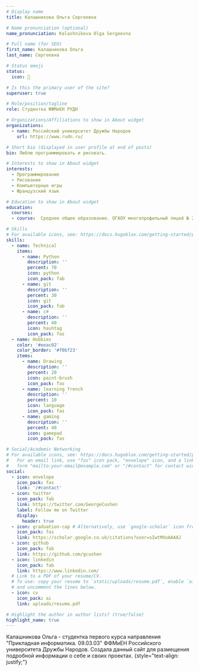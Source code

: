 ```yaml
---
# Display name
title: Калашникова Ольга Сергеевна

# Name pronunciation (optional)
name_pronunciation: Kalashnikova Olga Sergeevna

# Full name (for SEO)
first_name: Калашникова Ольга
last_name: Сергеевна

# Status emoji
status:
  icon: 💋

# Is this the primary user of the site?
superuser: true

# Role/position/tagline
role: Студентка ФФМиЕН РУДН

# Organizations/Affiliations to show in About widget
organizations:
  - name: Российский университет Дружбы Народов 
    url: https://www.rudn.ru/

# Short bio (displayed in user profile at end of posts)
bio: Люблю программировать и рисовать.

# Interests to show in About widget
interests:
  - Программирование
  - Рисование
  - Компьютерные игры
  - Французский язык

# Education to show in About widget
education:
  courses:
  - course:  Среднее общее образование. ОГАОУ многопрофильный лицей № 20 города Ульяновска.

# Skills
# For available icons, see: https://docs.hugoblox.com/getting-started/page-builder/#icons
skills:
  - name: Technical
    items:
      - name: Python
        description: ''
        percent: 70
        icon: python
        icon_pack: fab
      - name: git
        description: ''
        percent: 30
        icon: git
        icon_pack: fab
      - name: c#
        description: ''
        percent: 40
        icon: hashtag
        icon_pack: fas
  - name: Hobbies
    color: '#eeac02'
    color_border: '#f0bf23'
    items:
      - name: Drawing
        description: ''
        percent: 20
        icon: paint-brush
        icon_pack: fas
      - name: learning french
        description: ''
        percent: 10
        icon: language
        icon_pack: fas
      - name: gaming
        description: ''
        percent: 40
        icon: gamepad
        icon_pack: fas

# Social/Academic Networking
# For available icons, see: https://docs.hugoblox.com/getting-started/page-builder/#icons
#   For an email link, use "fas" icon pack, "envelope" icon, and a link in the
#   form "mailto:your-email@example.com" or "/#contact" for contact widget.
social:
  - icon: envelope
    icon_pack: fas
    link: '/#contact'
  - icon: twitter
    icon_pack: fab
    link: https://twitter.com/GeorgeCushen
    label: Follow me on Twitter
    display:
      header: true
  - icon: graduation-cap # Alternatively, use `google-scholar` icon from `ai` icon pack
    icon_pack: fas
    link: https://scholar.google.co.uk/citations?user=sIwtMXoAAAAJ
  - icon: github
    icon_pack: fab
    link: https://github.com/gcushen
  - icon: linkedin
    icon_pack: fab
    link: https://www.linkedin.com/
  # Link to a PDF of your resume/CV.
  # To use: copy your resume to `static/uploads/resume.pdf`, enable `ai` icons in `params.yaml`,
  # and uncomment the lines below.
  - icon: cv
    icon_pack: ai
    link: uploads/resume.pdf

# Highlight the author in author lists? (true/false)
highlight_name: true
---
```


Калашникова Ольга - студентка первого курса направления "Прикладная информатика. 09.03.03" ФФМиЕН Российского университета Дружбы Народов. Создала данный сайт для размещения подробной информации о себе и своих проектах.
{style="text-align: justify;"}

